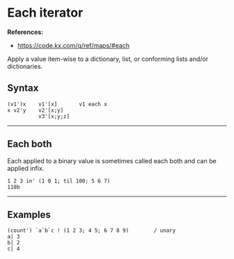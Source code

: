 # Each iterator

**References:**
- https://code.kx.com/q/ref/maps/#each


Apply a value item-wise to a dictionary, list, or conforming lists and/or dictionaries.

## Syntax

~~~~
(v1')x    v1'[x]       v1 each x
x v2'y    v2'[x;y]
          v3'[x;y;z]
~~~~


-----------------------------------------------------------------------------------------------

## Each both

Each applied to a binary value is sometimes called each both and can be applied infix.

~~~~
1 2 3 in' (1 0 1; til 100; 5 6 7) 
110b
~~~~

-----------------------------------------------------------------------------------------------

## Examples

~~~~
(count') `a`b`c ! (1 2 3; 4 5; 6 7 8 9)        / unary 
a| 3
b| 2
c| 4
~~~~
